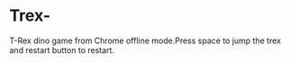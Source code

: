 # Trex-
T-Rex dino game from Chrome offline mode.Press space to jump the trex and restart button to restart.

